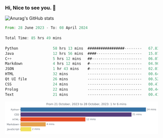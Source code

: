 ### Hi, Nice to see you. 👋

<!--
**EtherFin/EtherFin** is a ✨ _special_ ✨ repository because its `README.md` (this file) appears on your GitHub profile.

Here are some ideas to get you started:

- 🔭 I’m currently working on ...
- 🌱 I’m currently learning ...
- 👯 I’m looking to collaborate on ...
- 🤔 I’m looking for help with ...
- 💬 Ask me about ...
- 📫 How to reach me: ...
- 😄 Pronouns: ...
- ⚡ Fun fact: ...
-->


![Anurag's GitHub stats](https://github-readme-stats.vercel.app/api?username=EtherFin&bg_color=30,e96443,e97f43,e99943,e9b443,e9ce43,e9e843,d3e943,bee943,a9e943,94e943&title_color=fff&text_color=000&show_icons=true&icon_color=000)


<!--START_SECTION:waka-->

```rust
From: 28 June 2023 - To: 08 April 2024

Total Time: 85 hrs 49 mins

Python                58 hrs 13 mins  #################--------   67.83 %
Java                  12 hrs 56 mins  ####---------------------   15.07 %
C++                   5 hrs 12 mins   ##-----------------------   06.07 %
Markdown              4 hrs 12 mins   #------------------------   04.90 %
JSON                  1 hr 43 mins    #------------------------   02.01 %
HTML                  32 mins         -------------------------   00.64 %
Qt UI file            26 mins         -------------------------   00.52 %
CSS                   24 mins         -------------------------   00.47 %
Prolog                22 mins         -------------------------   00.44 %
Text                  21 mins         -------------------------   00.41 %
```

<!--END_SECTION:waka-->

<img
  src="https://github.com/EtherFin/EtherFin/blob/master/images/stat.svg"
  alt="Work Dashboard"
/>

